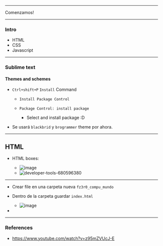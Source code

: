 
---

Comenzamos!

---

### Intro

- HTML
- CSS
- Javascript

---

### Sublime text

#### Themes and schemes

- `Ctrl+shift+P` `Install` Command 
    
    - `Install Package Control`
    - `Package Control: install package`  
    
        - Select and install package :D 
        
- Se usará `blackbrid` y `brogrammer` theme por ahora.  

---

## HTML

- HTML boxes:

    - ![image](https://user-images.githubusercontent.com/94720207/169904936-53681267-c6a7-429f-8dea-42d66a63c339.png)
    - ![developer-tools-680596380](https://user-images.githubusercontent.com/94720207/169905055-9acda36e-2c92-4299-a0d2-ac4f9cb0e10a.png)

---

- Crear file en una carpeta nueva `fz3r0_compu_mundo`

- Dentro de la carpeta guardar `index.html`

    - ![image](https://user-images.githubusercontent.com/94720207/169905415-3544003d-239c-4b9b-9055-8a9c1966c68a.png)

- 






---

### References

- https://www.youtube.com/watch?v=z95mZVUcJ-E
